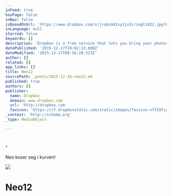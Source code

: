 ```yaml
---
inFeed: true
hasPage: false
inNav: false
isBasedOnUrl: 'https://www.dropbox.com/s/jrq6z442xy1jo3c/imgl1422.jpg?dl=0'
inLanguage: null
starred: false
keywords: []
description: 'Dropbox is a free service that lets you bring your photos, docs, and videos anywhere and share them easily. Never email yourself a file again!'
datePublished: '2015-12-17T19:02:13.608Z'
dateModified: '2015-12-17T08:16:20.523Z'
author: []
related: []
app_links: []
title: Neo12
sourcePath: _posts/2015-12-16-neo12.md
published: true
authors: []
publisher:
  name: Dropbox
  domain: www.dropbox.com
  url: 'http://dropbox.com'
  favicon: 'https://cf.dropboxstatic.com/static/images/favicon-vflk5FiAC.ico'
_context: 'http://schema.org'
_type: MediaObject

---
```

<article style=""><h1>.</h1><p>Neo koser seg i kurven!</p><img src="https://s3-us-west-2.amazonaws.com/the-grid-img/p/0c15b086f30d0f959c156bb087594db85f010451.jpg" /></article>

# Neo12